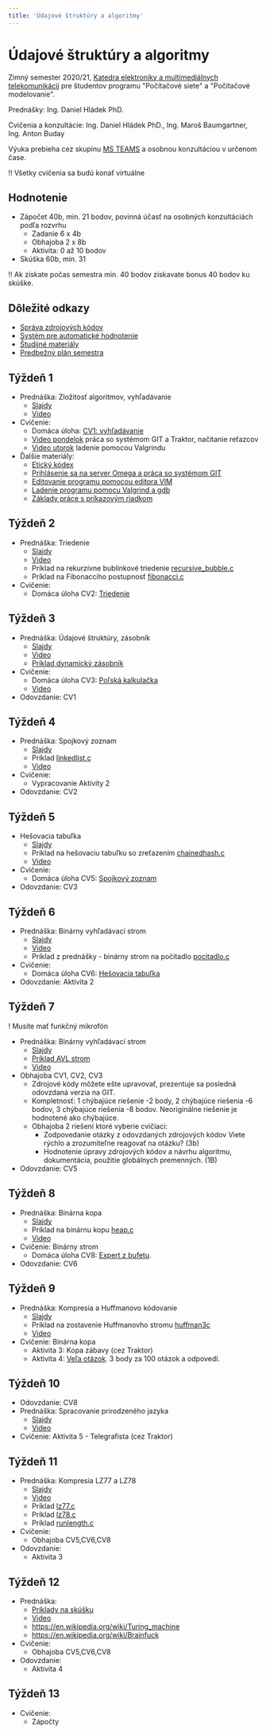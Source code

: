 ```yaml
---
title: 'Údajové štruktúry a algoritmy'
---
```


# Údajové štruktúry a algoritmy

Zimný semester 2020/21, [Katedra elektroniky a multimediálnych telekomunikácií](https://kemt.fei.tuke.sk) pre študentov programu "Počítačové siete" a "Počítačové modelovanie".

Prednášky: Ing. Daniel Hládek PhD. 

Cvičenia a konzultácie: Ing. Daniel Hládek PhD., Ing. Maroš Baumgartner, Ing. Anton Buday

Výuka prebieha cez skupinu [MS TEAMS](https://teams.microsoft.com/l/team/19%3a695c39fc34ec4693843336d5cd1dfd4c%40thread.tacv2/conversations?groupId=807d66aa-ff22-4109-bb1e-dca0d3f6e41a&tenantId=1c9f27ef-fee6-45f4-9a64-255a8c8e25a5) a osobnou konzultáciou v určenom čase.

!! Všetky cvičenia sa budú konať virtuálne


## Hodnotenie

- Zápočet 40b, min. 21 bodov, povinná účasť na osobných konzultáciách podľa rozvrhu
  - Zadanie 6 x 4b
  - Obhajoba 2 x 8b
  - Aktivita: 0 až 10 bodov
- Skúška 60b, min. 31

!! Ak získate počas semestra min. 40 bodov  získavate bonus 40 bodov ku skúške.

## Dôležité odkazy

- [Správa zdrojových kódov](https://git.kemt.fei.tuke.sk)
- [Systém pre automatické hodnotenie](https://traktor.kemt.fei.tuke.sk)
- [Študijné materiály](/info/materialy)
- [Predbežný plán semestra](./plan)

## Týždeň 1

- Prednáška: Zložitosť algoritmov, vyhľadávanie
   - [Slajdy](./prednasky/algoritmus)
   - [Video](https://files.kemt.fei.tuke.sk/predmety/usaa/videa/usaa20pr1.mp4)
- Cvičenie: 
   - Domáca úloha: [CV1: vyhľadávanie](./cvicenia/search) 
   - [Video pondelok](https://files.kemt.fei.tuke.sk/predmety/usaa/videa/usaa20cv1-pondelok.mp4) práca so systémom GIT a Traktor, načítanie reťazcov
   - [Video utorok](https://files.kemt.fei.tuke.sk/predmety/usaa/videa/usaa20cv1-utorok.mp4) ladenie pomocou Valgrindu
- Ďalšie materiály:
   - [Etický kódex](/info/kodex)
   - [Prihlásenie sa na server Omega a práca so systémom GIT](/info/git)
   - [Editovanie programu pomocou editora VIM](/info/vim)
   - [Ladenie programu pomocu Valgrind a gdb](/info/valgrind)
   - [Základy práce s príkazovým riadkom](/info/bash)

## Týždeň 2

- Prednáška:  Triedenie 
  - [Slajdy](./prednasky/sort)
  - [Video](https://files.kemt.fei.tuke.sk/predmety/usaa/videa/usaa20pr2.mp4)
  - Príklad na rekurzívne bublinkové triedenie [recursive_bubble.c](./prednasky/sort/recursive_bubble.c)
  - Príklad na Fibonacciho postupnosť [fibonacci.c](./prednasky/sort/fibonacci.c)
- Cvičenie: 
  - Domáca úloha CV2: [Triedenie](./cvicenia/sort)

## Týždeň 3

- Prednáška:  Údajové štruktúry, zásobník
    - [Slajdy](./prednasky/stack)
    - [Video](https://files.kemt.fei.tuke.sk/predmety/usaa/videa/usaa20pr3.mp4)
    - [Príklad dynamický zásobník](./prednasky/stack/pr161019.c)
- Cvičenie: 
    - Domáca úloha CV3: [Poľská kalkulačka](./cvicenia/stack)
    - [Video](https://files.kemt.fei.tuke.sk/predmety/usaa/videa/usaa20cv3-pondelok.mp4)
- Odovzdanie: CV1

## Týždeň 4

- Prednáška:  Spojkový zoznam
    - [Slajdy](./prednasky/linked)
    - Príklad [linkedlist.c](./prednasky/linked/linkedlist.c)
    - [Video](https://files.kemt.fei.tuke.sk/predmety/usaa/videa/usaa20pr4.mp4)
- Cvičenie:
    - Vypracovanie Aktivity 2
- Odovzdanie: CV2

## Týždeň 5

- Hešovacia tabuľka
    - [Slajdy](./prednasky/hash)
    - Príklad na hešovaciu tabuľku so zreťazením [chainedhash.c](./prednasky/hash/chainedhash.c)
    - [Video](https://files.kemt.fei.tuke.sk/predmety/usaa/videa/usaa20pr5.mp4)
- Cvičenie: 
    - Domáca úloha CV5: [Spojkový zoznam](./cvicenia/linked)
- Odovzdanie: CV3

## Týždeň 6

- Prednáška: Binárny vyhľadávací strom
    - [Slajdy](./prednasky/tree)
    - [Video](https://files.kemt.fei.tuke.sk/predmety/usaa/videa/usaa20pr6.mp4)
    - Príklad z prednášky - binárny strom na počítadlo [pocitadlo.c](./prednasky/tree/pocitadlo.c)
- Cvičenie:
    - Domáca úloha CV6: [Hešovacia tabuľka](./cvicenia/hash)
- Odovzdanie: Aktivita 2

## Týždeň 7

! Musíte mať funkčný mikrofón


- Prednáška: Binárny vyhľadávací strom
    - [Slajdy](./prednasky/balanced)
    - [Príklad AVL strom](./prednasky/balanced/avl2.c)
    - [Video](https://files.kemt.fei.tuke.sk/predmety/usaa/videa/usaa20pr7.mp4)
- Obhajoba CV1, CV2, CV3
    - Zdrojové kódy môžete ešte upravovať, prezentuje sa posledná odovzdaná verzia na GIT.
    - Kompletnosť: 1 chýbajúce riešenie -2 body, 2 chýbajúce riešenia -6 bodov, 3 chýbajúce riešenia -8 bodov. Neoriginálne riešenie je hodnotené ako chýbajúce.
    - Obhajoba 2 riešení ktoré vyberie cvičiaci:
        - Zodpovedanie otázky z odovzdaných zdrojových kódov Viete rýchlo a zrozumiteľne reagovať na otázku? (3b)
        - Hodnotenie úpravy zdrojových kódov a návrhu algoritmu, dokumentácia, použitie globálnych premenných. (1B)
- Odovzdanie: CV5

## Týždeň 8

- Prednáška: Binárna kopa
    - [Slajdy](./prednasky/heap)
    - Príklad na binárnu kopu [heap.c](./prednasky/heap/heap.c)
    - [Video](https://files.kemt.fei.tuke.sk/predmety/usaa/videa/usaa20pr8.mp4)
- Cvičenie: Binárny strom
    - Domáca úloha CV8: [Expert z bufetu](./cvicenia/tree).
- Odovzdanie: CV6

## Týždeň 9

- Prednáška: Kompresia a Huffmanovo kódovanie
  - [Slajdy](./prednasky/compression)
  - Príklad na zostavenie Huffmanovho stromu [huffman3c](./prednasky/compression/hufencode3.c)
  - [Video](https://files.kemt.fei.tuke.sk/predmety/usaa/videa/usaa20pr9.mp4)
- Cvičenie: Binárna kopa
  - Aktivita 3: Kopa zábavy (cez Traktor)
  - Aktivita 4: [Veľa otázok](https://zp.kemt.fei.tuke.sk/topics/question/navod). 3 body za 100 otázok a odpovedí.


## Týždeň 10

- Odovzdanie: CV8
- Prednáška: Spracovanie prirodzeného jazyka
  - [Slajdy](./prednasky/nlp)
  - [Video](https://files.kemt.fei.tuke.sk/predmety/usaa/videa/usaa20pr10.mp4)
- Cvičenie: Aktivita 5 - Telegrafista (cez Traktor)

## Týždeň 11

- Prednáška: Kompresia LZ77 a LZ78
  - [Slajdy](./prednasky/compression2)
  - [Video](https://files.kemt.fei.tuke.sk/predmety/usaa/videa/usaa20pr11.mp4)
  - Príklad [lz77.c](./prednasky/compression2/lz77.c)
  - Príklad [lz78.c](./prednasky/compression2/lz78.c)
  - Príklad [runlength.c](./prednasky/compression2/runlength.c)
- Cvičenie:
    - Obhajoba CV5,CV6,CV8
- Odovzdanie:
    - Aktivita 3


## Týždeň 12

- Prednáška:
    - [Príklady na skúšku](./skuska)
    - [Video](https://files.kemt.fei.tuke.sk/predmety/usaa/videa/usaa20pr12.mp4)
    - https://en.wikipedia.org/wiki/Turing_machine
    - https://en.wikipedia.org/wiki/Brainfuck
- Cvičenie:
    - Obhajoba CV5,CV6,CV8
- Odovzdanie:
    - Aktivita 4


## Týždeň 13

- Cvičenie:
    - Zápočty

